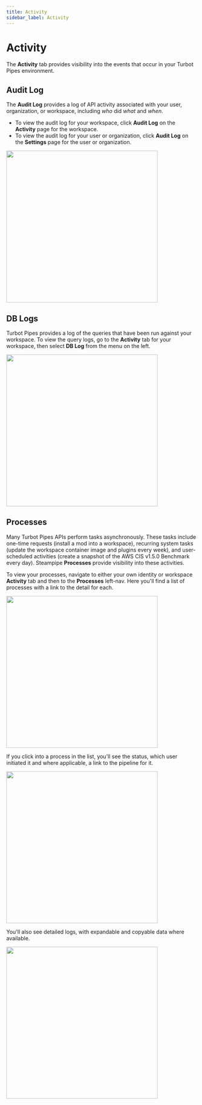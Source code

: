 ```yaml
---
title: Activity
sidebar_label: Activity
---
```


# Activity

The **Activity** tab provides visibility into the events that occur in your
Turbot Pipes environment.

## Audit Log

The **Audit Log** provides a log of API activity associated with your user,
organization, or workspace, including _who_ did _what_ and _when_.

- To view the audit log for your workspace, click **Audit Log** on the
  **Activity** page for the workspace.
- To view the audit log for your user or organization, click **Audit Log** on
  the **Settings** page for the user or organization.

<img src="/images/docs/pipes/cloud_audit_log.png" width="400pt"/>
<br />

## DB Logs

Turbot Pipes provides a log of the queries that have been run against your
workspace. To view the query logs, go to the **Activity** tab for your
workspace, then select **DB Log** from the menu on the left.

<img src="/images/docs/pipes/cloud_db_log.png" width="400pt"/>
<br />

## Processes

Many Turbot Pipes APIs perform tasks asynchronously. These tasks include
one-time requests (install a mod into a workspace), recurring system tasks
(update the workspace container image and plugins every week), and
user-scheduled activities (create a snapshot of the AWS CIS v1.5.0 Benchmark
every day). Steampipe **Processes** provide visibility into these activities.

To view your processes, navigate to either your own identity or workspace
**Activity** tab and then to the **Processes** left-nav. Here you'll find a list
of processes with a link to the detail for each.

<img src="/images/docs/pipes/cloud-processes.png" width="400pt"/>
<br />

If you click into a process in the list, you'll see the status, which user
initiated it and where applicable, a link to the pipeline for it.

<img src="/images/docs/pipes/cloud-process-detail.png" width="400pt"/>
<br />

You'll also see detailed logs, with expandable and copyable data where
available.

<img src="/images/docs/pipes/cloud-process-logs.png" width="400pt"/>
<br />
